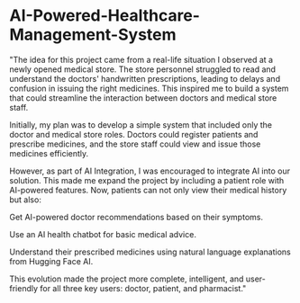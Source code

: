 # AI-Powered-Healthcare-Management-System

"The idea for this project came from a real-life situation I observed at a newly opened medical store. The store personnel struggled to read and understand the doctors' handwritten prescriptions, leading to delays and confusion in issuing the right medicines. This inspired me to build a system that could streamline the interaction between doctors and medical store staff.

Initially, my plan was to develop a simple system that included only the doctor and medical store roles. Doctors could register patients and prescribe medicines, and the store staff could view and issue those medicines efficiently.

However, as part of AI Integration, I was  encouraged to integrate AI into our solution. This made me expand the project by including a patient role with AI-powered features. Now, patients can not only view their medical history but also:

Get AI-powered doctor recommendations based on their symptoms.

Use an AI health chatbot for basic medical advice.

Understand their prescribed medicines using natural language explanations from Hugging Face AI.

This evolution made the project more complete, intelligent, and user-friendly for all three key users: doctor, patient, and pharmacist."


